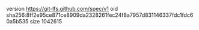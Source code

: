 version https://git-lfs.github.com/spec/v1
oid sha256:8ff2e95ce871ce8909da2328261fec24f8a7957d831146337fdc1fdc60a5b535
size 1042615
